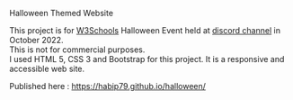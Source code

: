 Halloween Themed Website

This project is for <a href="https://w3schools.com/">W3Schools</a> Halloween Event held at <a href="https://discord.gg/w3schools">discord channel</a> in October 2022.<br>
This is not for commercial purposes.<br>
I used HTML 5, CSS 3 and Bootstrap for this project.
It is a responsive and accessible web site.

Published here : https://habip79.github.io/halloween/

